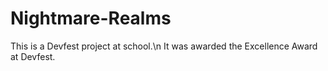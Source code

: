 # Nightmare-Realms
This is a Devfest project at school.\n
It was awarded the Excellence Award at Devfest.
